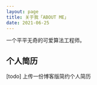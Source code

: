 ```yaml
---
layout: page
title: 关于我「ABOUT ME」 
date: 2021-06-25
---
```


一个平平无奇的可爱算法工程师。

<h2> 个人简历</h2>  

[todo] 上传一份博客版简约个人简历

